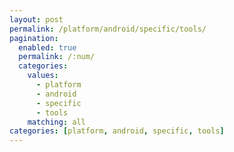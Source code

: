 ```yaml
---
layout: post
permalink: /platform/android/specific/tools/
pagination: 
  enabled: true
  permalink: /:num/
  categories:
    values:
      - platform
      - android
      - specific
      - tools
    matching: all
categories: [platform, android, specific, tools]
---
```


